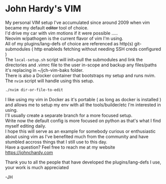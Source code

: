 John Hardy's VIM
============================

My personal VIM setup I've accumulated since around 2009 when vim became my default ~~editor~~ tool of choice.  
I'd drive my car with vim motions if it were possible .....  
Neovim w/pathogen is the current flavor of vim I'm using.  
All of my plugins/lang-defs of choice are referenced as http(s) git-submodules ( http enableds fetching without needing SSH creds configured )  
The `local-setup.sh` script will init+pull the submodules and link the directories and .vimrc file to the user in-scope and backup any
files/paths it's replacing in ~/jch-vim-baks folder.  
There is also a Docker container that bootstraps my setup and runs nvim. The `nvim` script will handle using this setup.  


```bash
./nvim dir-or-file-to-edit
```

I like using my vim in Docker as it's portable ( as long as docker is installed ) and allows me to setup my env with all the tools/builder/etc I'm interested in using.  
I'll usually create a separate branch for a more focused setup.  
Write now the default config is more focused on python as that's what I find myself editing daily.  
I hope this will serve as an example for somebody curious or enthusiastic about using vim as I've benefited much from the community and have stumbled accross things that I still use to this day.  
Have a question? Feel free to reach me at my website https://johnchardy.com  

Thank you to all the people that have developed the plugins/lang-defs I use, your work is much appreciated  

-JH

